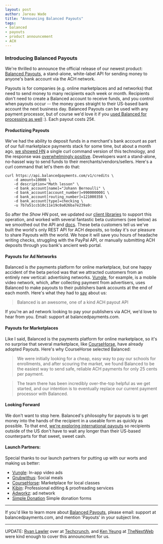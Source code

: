 ```yaml
---
layout: post
author: Jareau Wade
title: "Announcing Balanced Payouts"
tags:
- balanced
- payouts
- product announcement
- ACH
---
```


### Introducing Balanced Payouts

We're thrilled to announce the official release of our newest product: [Balanced Payouts](https://www.balancedpayments.com/#payouts), a stand-alone, white-label API for sending money to anyone's bank account via the ACH network. 

Payouts is for companies (e.g. online marketplaces and ad networks) that need to send money to many recipients each week or month. Recipients don't need to create a Balanced account to receive funds, and you control when payouts occur -- the money goes straight to their US-based bank account the next business day. Balanced Payouts can be used with any payment processor, but of course we'd love it if you [used Balanced for processing as well](https://www.balancedpayments.com/#integrate) :). Each payout costs 25¢. 

#### Productizing Payouts
We've had the ability to deposit funds in a merchant's bank account as part of our full marketplace payments stack for some time, but about a month ago, [we showed HN](http://news.ycombinator.com/item?id=5026802) a single curl command version of this technology, and the response was [overwhelmingly positive](http://news.ycombinator.com/item?id=4794738). Developers want a stand-alone, no-hassel way to send funds to their merchants/vendors/sellers. Here's a curl command that let's them do that:

    curl https://api.balancedpayments.com/v1/credits \
        -d amount=10000 \
        -d description="Math lesson" \
        -d bank_account[name]="Johann Bernoulli" \
        -d bank_account[account_number]=9900000001 \
        -d bank_account[routing_number]=121000358 \
        -d bank_account[type]=checking \
        -u 7b7a51ccb10c11e19c0a026ba7e239a9:

So after the *Show HN* post, we updated our [client libraries](https://www.balancedpayments.com/docs/overview?language=bash#client-libraries) to support this operation, and worked with several fantastic beta customers (see below) as we smoothed out the API and [docs](https://www.balancedpayments.com/docs/api?language=ruby#credit-a-new-bank-account). These beta customers tell us we've built the world's only REST API for ACH deposits, so today it's our pleasure to share Payouts with the world. We hope it will save you hours of headache writing checks, struggling with the PayPal API, or manually submitting ACH deposits through you bank's ancient web portal. 

#### Payouts for Ad Networks
Balanced is *the* payments platform for online marketplace, but one happy accident of the beta period was that we attracted customers from an entirely new vertical: advertising networks. [Vungle](http://vungle.com/), for example, is a mobile video network, which, after collecting payment from advertisers, uses Balanced to make payouts to their publishers bank accounts at the end of each month. Here's what they had to [say](https://angel.co/activity/startup_role/508489) about us: 

> Balanced is an awesome, one of a kind ACH payout API

If you're an ad network looking to pay your publishers via ACH, we'd love to hear from you. Email: support at balancedpayments.com. 

####  Payouts for Marketplaces
Like I said, Balanced is the payments platform for online marketplace, so it's no surprise that several marketplace, like [CourseHorse](http://www.coursehorse.com/), have already adopted Payouts. Here's why CourseHorse selected Balanced:

>We were initially looking for a cheap, easy way to pay our schools for enrollments, and after scouring the market, we found Balanced to be the easiest way to send safe, reliable ACH payments for only 25 cents per payment.

>The team there has been incredibly over-the-top helpful as we get started, and our intention is to eventually replace our current payment processor with Balanced.

#### Looking Forward
We don't want to stop here. Balanced's philosophy for payouts is to get money into the hands of the recipient in a useable form as quickly as possible. To that end, [we're exploring international payouts](https://github.com/balanced/balanced-api/issues/44) so recipients outside of the US don't have to wait any longer than their US-based counterparts for that sweet, sweet cash. 

#### Launch Partners:
Special thanks to our launch partners for putting up with our worts and making us better:

- [Vungle](http://vungle.com/): In-app video ads
- [Grubwithus](https://www.grubwithus.com): Social meals
- [CourseHorse](http://coursehorse.com/): Marketplace for local classes
- [Kibin](https://www.kibin.com/): Professional editing
& proofreading services
- [Adworkz](http://www.adworkz.com/): ad network
- [Simple Donation](https://simpledonation.com/) Simple donation forms

---
If you'd like to learn more about [Balanced Payouts](https://www.balancedpayments.com/#payouts), please email: support at balancedpayments.com, and mention 'Payouts' in your subject line. 

---
UPDATE: [Ryan Lawler](http://twitter.com/ryanlawler) over at [Techcrunch](http://techcrunch.com/2013/02/14/balanced-payments-ach-api-omg/), and [Ken Yeung](https://twitter.com/thekenyeung) at [TheNextWeb](http://thenextweb.com/insider/2013/02/14/balanced-releases-its-payouts-api-as-a-standalone-offering-giving-access-to-next-day-ach-deposits) were kind enough to cover this announcment for us.
